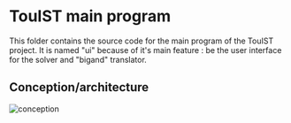 TouIST main program
===================

This folder contains the source code for the main program of the TouIST project. It is named "ui" because of it's main feature : be the user interface for the solver and "bigand" translator.

## Conception/architecture
![conception](https://www.lucidchart.com/publicSegments/view/54f46f57-1ff4-46e0-b146-65000a009e9c/image.png)
